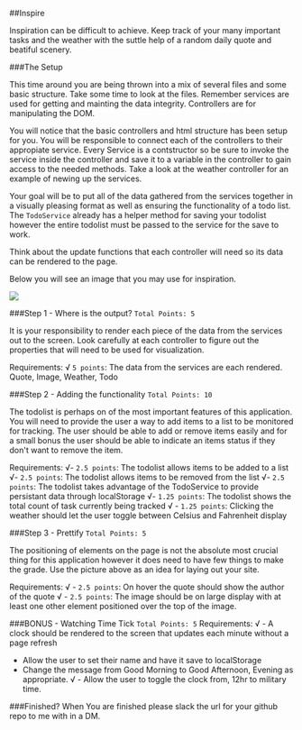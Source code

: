##Inspire

Inspiration can be difficult to achieve. Keep track of your many important tasks and the weather with the suttle help of a random daily quote and beatiful scenery.   

###The Setup

This time around you are being thrown into a mix of several files and some basic structure. Take some time to look at the files. Remember services are used for getting and mainting the data integrity. Controllers are for manipulating the DOM.

You will notice that the basic controllers and html structure has been setup for you. You will be responsible to connect each of the controllers to their appropiate service. Every Service is a contstructor so be sure to invoke the service inside the controller and save it to a variable in the controller to gain access to the needed methods. Take a look at the weather controller for an example of newing up the services.

Your goal will be to put all of the data gathered from the services together in a visually pleasing format as well as ensuring the functionality of a todo list. The `TodoService` already has a helper method for saving your todolist however the entire todolist must be passed to the service for the save to work. 

Think about the update functions that each controller will need so its data can be rendered to the page. 

Below you will see an image that you may use for inspiration. 

<div class="text-center">
<img class="img-responsive" src="https://bcw.blob.core.windows.net/public/img/inspire.jpg"/>
</div>

###Step 1 -  Where is the output? `Total Points: 5`

It is your responsibility to render each piece of the data from the services out to the screen. Look carefully at each controller to figure out the properties that will need to be used for visualization.

Requirements:
√ `5 points`: The data from the services are each rendered. Quote, Image, Weather, Todo 

###Step 2 - Adding the functionality `Total Points: 10`

The todolist is perhaps on of the most important features of this application. You will need to provide the user a way to add items to a list to be monitored for tracking. The user should be able to add or remove items easily and for a small bonus the user should be able to indicate an items status if they don't want to remove the item.

Requirements: 
√- `2.5 points`: The todolist allows items to be added to a list
√- `2.5 points`: The todolist allows items to be removed from the list
√- `2.5 points`: The todolist takes advantage of the TodoService to provide persistant data through localStorage 
√- `1.25 points`: The todolist shows the total count of task currently being tracked
√ - `1.25 points`: Clicking the weather should let the user toggle between Celsius and Fahrenheit display

###Step 3 - Prettify `Total Points: 5`

The positioning of elements on the page is not the absolute most crucial thing for this application however it does need to have few things to make the grade. Use the picture above as an idea for laying out your site.

Requirements:
√ - `2.5 points`: On hover the quote should show the author of the quote
√ - `2.5 points`: The image should be on large display with at least one other element positioned over the top of the image.  

###BONUS - Watching Time Tick `Total Points: 5`
Requirements: 
√ - A clock should be rendered to the screen that updates each minute without a page refresh
- Allow the user to set their name and have it save to localStorage
- Change the message from Good Morning to Good Afternoon, Evening as appropriate. 
√ - Allow the user to toggle the clock from, 12hr to military time. 

###Finished?
When You are finished please slack the url for your github repo to me with in a DM.
